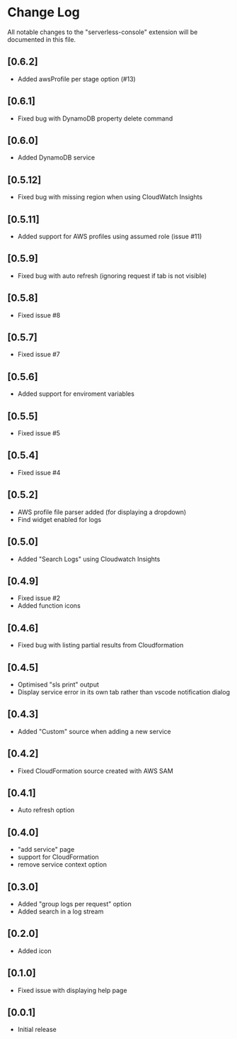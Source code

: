 # Change Log

All notable changes to the "serverless-console" extension will be documented in this file.

## [0.6.2]
- Added awsProfile per stage option (#13)

## [0.6.1]
- Fixed bug with DynamoDB property delete command

## [0.6.0]
- Added DynamoDB service

## [0.5.12]
- Fixed bug with missing region when using CloudWatch Insights

## [0.5.11]
- Added support for AWS profiles using assumed role (issue #11)

## [0.5.9]
- Fixed bug with auto refresh (ignoring request if tab is not visible)

## [0.5.8]
- Fixed issue #8

## [0.5.7]
- Fixed issue #7

## [0.5.6]
- Added support for enviroment variables

## [0.5.5]
- Fixed issue #5

## [0.5.4]
- Fixed issue #4

## [0.5.2]
- AWS profile file parser added (for displaying a dropdown)
- Find widget enabled for logs

## [0.5.0]
- Added "Search Logs" using Cloudwatch Insights

## [0.4.9]
- Fixed issue #2
- Added function icons

## [0.4.6]
- Fixed bug with listing partial results from Cloudformation

## [0.4.5]
- Optimised "sls print" output
- Display service error in its own tab rather than vscode notification dialog

## [0.4.3]
- Added "Custom" source when adding a new service

## [0.4.2]
- Fixed CloudFormation source created with AWS SAM

## [0.4.1]
- Auto refresh option

## [0.4.0]
- "add service" page
- support for CloudFormation
- remove service context option

## [0.3.0]
- Added "group logs per request" option
- Added search in a log stream

## [0.2.0]

- Added icon

## [0.1.0]

- Fixed issue with displaying help page

## [0.0.1]

- Initial release